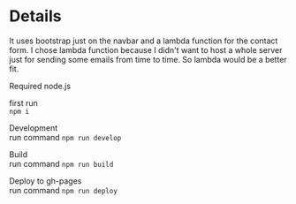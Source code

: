 # Details

It uses bootstrap just on the navbar and a lambda function for the contact form. I chose lambda function because I didn't want to host a whole server just for sending some emails from time to time. So lambda would be a better fit.
 
Required node.js

first run  
`npm i`

Development  
run command `npm run develop`

Build  
run command `npm run build`

Deploy to gh-pages  
run command `npm run deploy`
